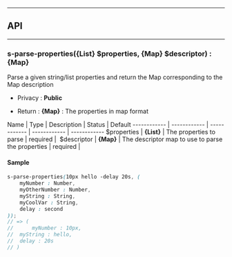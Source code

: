 


-----------------------------
## API
-----------------------------

### s-parse-properties({List} $properties, {Map} $descriptor) : {Map}
Parse a given string/list properties and return the Map corresponding to the Map description

- Privacy : **Public**

- Return : **{Map}** : The properties in map format

Name | Type | Description | Status | Default
------------ | ------------ | ------------ | ------------ | ------------
$properties | **{List}** | The properties to parse | required | 
$descriptor | **{Map}** | The descriptor map to use to parse the properties | required | 


#### Sample
```scss
s-parse-properties(10px hello -delay 20s, (
 	myNumber : Number,
 	myOtherNumber : Number,
 	myString : String,
 	myCoolVar : String,
 	delay : second
));
// => (
//  	myNumber : 10px,
// 	myString : hello,
// 	delay : 20s
// )

```


